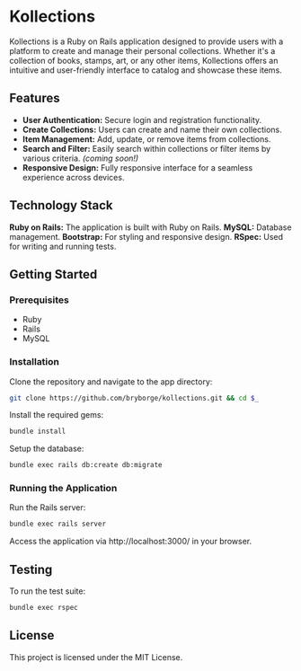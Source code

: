 # Kollections

Kollections is a Ruby on Rails application designed to provide users with a platform to create and manage their personal
collections. Whether it's a collection of books, stamps, art, or any other items, Kollections offers an intuitive and
user-friendly interface to catalog and showcase these items.

## Features

*   **User Authentication:** Secure login and registration functionality.
*   **Create Collections:** Users can create and name their own collections.
*   **Item Management:** Add, update, or remove items from collections.
*   **Search and Filter:** Easily search within collections or filter items by various criteria. *(coming soon!)*
*   **Responsive Design:** Fully responsive interface for a seamless experience across devices.

## Technology Stack

**Ruby on Rails:** The application is built with Ruby on Rails.
**MySQL:** Database management.
**Bootstrap:** For styling and responsive design.
**RSpec:** Used for writing and running tests.

## Getting Started

### Prerequisites

*   Ruby
*   Rails
*   MySQL

### Installation

Clone the repository and navigate to the app directory:

```sh
git clone https://github.com/bryborge/kollections.git && cd $_
```

Install the required gems:

```sh
bundle install
```

Setup the database:

```sh
bundle exec rails db:create db:migrate
```

### Running the Application

Run the Rails server:

```sh
bundle exec rails server
```

Access the application via http://localhost:3000/ in your browser.

## Testing

To run the test suite:

```sh
bundle exec rspec
```

## License

This project is licensed under the MIT License.
